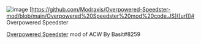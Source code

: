 ![image](https://raw.githubusercontent.com/Modraxis/Overpowered-Speedster-mod/main/SB%20overpowered%20speedster.png)
[https://github.com/Modraxis/Overpowered-Speedster-mod/blob/main/Overpowered%20Speedster%20mod%20code.JS]([url])# Overpowered Speedster

[Overpowered Speedster](https://github.com/Modraxis/Overpowered-Speedster-mod/blob/main/Overpowered%20Speedster%20mod%20code.JS) mod of ACW By Basit#8259

